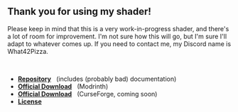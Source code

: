 ## Thank you for using my shader!

Please keep in mind that this is a very work-in-progress shader, and there's a lot of room for improvement. I'm not sure how this will go, but I'm sure I'll adapt to whatever comes up. If you need to contact me, my Discord name is What42Pizza.

<br>

- **[Repository](https://github.com/What42Pizza/What42s-Shader-Base)** &nbsp; (includes (probably bad) documentation)
- **[Official Download](https://modrinth.com/shader/what42s-shader-base)** &nbsp; (Modrinth)
- **[Official Download](https://www.curseforge.com/members/what42pizza/projects)** &nbsp; (CurseForge, coming soon)
- **[License](LICENSE)**

